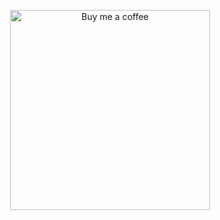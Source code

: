 <p align="center">
    <img width="320" alt="Buy me a coffee" src="https://cdn.devtips.cn/buy-me-a-coffee-wechat.png?imageView2/2/w/320/interlace/1"/>
</p>
